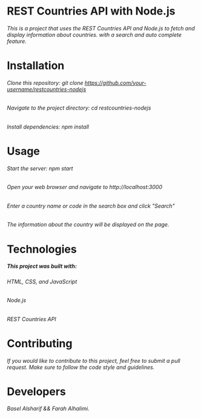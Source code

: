# REST Countries API with Node.js
###### This is a project that uses the REST Countries API and Node.js to fetch and display information about countries. with a search and auto complete feature.

# Installation
###### Clone this repository: git clone https://github.com/your-username/restcountries-nodejs
###### Navigate to the project directory: cd restcountries-nodejs
###### Install dependencies: npm install
# Usage
###### Start the server: npm start
###### Open your web browser and navigate to http://localhost:3000
###### Enter a country name or code in the search box and click "Search"
###### The information about the country will be displayed on the page.
# Technologies
##### This project was built with:
###### HTML, CSS, and JavaScript
###### Node.js
###### REST Countries API

# Contributing
###### If you would like to contribute to this project, feel free to submit a pull request. Make sure to follow the code style and guidelines.

# Developers
###### Basel Alsharif && Farah Alhalimi.
